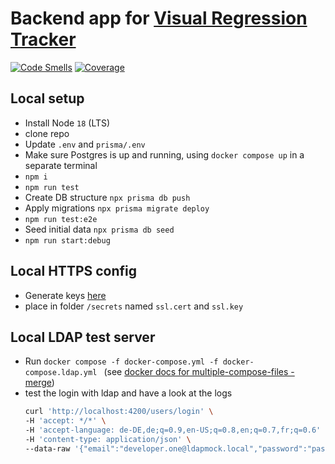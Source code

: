 # Backend app for [Visual Regression Tracker](https://github.com/Visual-Regression-Tracker/Visual-Regression-Tracker)

[![Code Smells](https://sonarcloud.io/api/project_badges/measure?project=Visual-Regression-Tracker_backend&metric=code_smells)](https://sonarcloud.io/summary/new_code?id=Visual-Regression-Tracker_backend)
[![Coverage](https://sonarcloud.io/api/project_badges/measure?project=Visual-Regression-Tracker_backend&metric=coverage)](https://sonarcloud.io/summary/new_code?id=Visual-Regression-Tracker_backend)

## Local setup

- Install Node `18` (LTS)
- clone repo
- Update `.env` and `prisma/.env`
- Make sure Postgres is up and running, using `docker compose up` in a separate terminal
- `npm i`
- `npm run test`
- Create DB structure `npx prisma db push`
- Apply migrations `npx prisma migrate deploy`
- `npm run test:e2e`
- Seed initial data `npx prisma db seed`
- `npm run start:debug`

## Local HTTPS config

- Generate keys [here](https://www.selfsignedcertificate.com/)
- place in folder `/secrets` named `ssl.cert` and `ssl.key`

## Local LDAP test server

- Run `docker compose -f docker-compose.yml -f docker-compose.ldap.yml ` (see [docker docs for multiple-compose-files - merge](https://docs.docker.com/compose/multiple-compose-files/merge/))
- test the login with ldap and have a look at the logs
    ```sh
    curl 'http://localhost:4200/users/login' \
    -H 'accept: */*' \
    -H 'accept-language: de-DE,de;q=0.9,en-US;q=0.8,en;q=0.7,fr;q=0.6' \
    -H 'content-type: application/json' \
    --data-raw '{"email":"developer.one@ldapmock.local","password":"password"}'
    ```